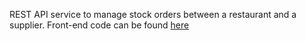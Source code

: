 REST API service to manage stock orders between a restaurant and a supplier.
Front-end code can be found [here](https://github.com/kylwrld/mascate-fe)
